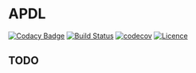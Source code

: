 # APDL

[![Codacy Badge](https://api.codacy.com/project/badge/Grade/9700196fc3cd4a4d942f7e6e6a636c6e)](https://www.codacy.com/app/SnipyJulmy/APDL?utm_source=github.com&utm_medium=referral&utm_content=SnipyJulmy/APDL&utm_campaign=badger)
[![Build Status](https://travis-ci.org/SnipyJulmy/APDL.svg?branch=master)](https://travis-ci.org/SnipyJulmy/APDL)
[![codecov](https://codecov.io/gh/SnipyJulmy/APDL/branch/master/graph/badge.svg)](https://codecov.io/gh/SnipyJulmy/APDL)
[![Licence](https://img.shields.io/badge/licence-GPLv3-brightgreen.svg)](https://github.com/SnipyJulmy/APDL/blob/master/LICENSE)

## TODO